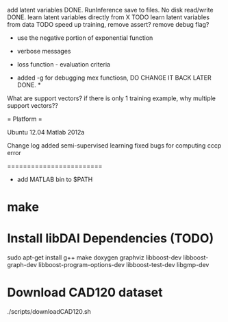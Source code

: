 add latent variables DONE.
RunInference save to files. No disk read/write DONE.
learn latent variables directly from X TODO
learn latent variables from data TODO
speed up training, remove assert? remove debug flag?

* use the negative portion of exponential function
* verbose messages
* loss function - evaluation criteria

* added -g for debugging mex functiosn, DO CHANGE IT BACK LATER DONE. *

What are support vectors? if there is only 1 training example, why multiple support vectors??

= Platform =

Ubuntu 12.04
Matlab 2012a

Change log
 added semi-supervised learning
 fixed bugs for computing cccp error

========================
* add MATLAB bin to $PATH

make
=========================

Install libDAI Dependencies (TODO)
===========================

  sudo apt-get install g++ make doxygen graphviz libboost-dev libboost-graph-dev libboost-program-options-dev libboost-test-dev libgmp-dev

Download CAD120 dataset
=======================

   ./scripts/downloadCAD120.sh


